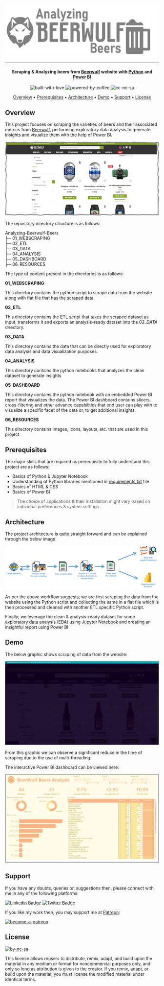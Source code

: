 ![Project Logo][project_logo]

---

<h4 align="center">Scraping & Analyzing beers from <a href="https://www.beerwulf.com/en-gb/c/all-beers" target="_blank">Beerwulf</a> website with <a href="https://en.wikipedia.org/wiki/Python_(programming_language)" target="_blank">Python</a> and <a href="https://en.wikipedia.org/wiki/Microsoft_Power_BI" target="_blank">Power BI</a></h4>

<p align='center'>
<img src="https://i.ibb.co/KxfMMsP/built-with-love.png" alt="built-with-love" border="0">
<img src="https://i.ibb.co/MBDK1Pk/powered-by-coffee.png" alt="powered-by-coffee" border="0">
<img src="https://i.ibb.co/CtGqhQH/cc-nc-sa.png" alt="cc-nc-sa" border="0">
</p>

<p align="center">
  <a href="#overview">Overview</a> •
  <a href="#prerequisites">Prerequisites</a> •
  <a href="#architecture">Architecture</a> •
  <a href="#demo">Demo</a> •
  <a href="#support">Support</a> •
  <a href="#license">License</a>
</p>

## Overview

This project focuses on scraping the varieties of beers and their associated metrics from [Beerwulf][website_link], performing exploratory data analysis to generate insights and visualize them with the help of Power BI.

[![Website Snippet][website_snippet]][website_link]


The repository directory structure is as follows:

Analyzing-Beerwulf-Beers<br>
├─ 01_WEBSCRAPING<br>
├─ 02_ETL<br>
├─ 03_DATA<br>
├─ 04_ANALYSIS<br>
├─ 05_DASHBOARD<br>
├─ 06_RESOURCES<br>

The type of content present in the directories is as follows:

**01_WEBSCRAPING**

This directory contains the python script to scrape data from the website along with flat file that has the scraped data.

**02_ETL**

This directory contains the ETL script that takes the scraped dataset as input, transforms it and exports an analysis-ready dataset into the _03_DATA_ directory.

**03_DATA**

This directory contains the data that can be directly used for exploratory data analysis and data visualization purposes.

**04_ANALYSIS**

This directory contains the python notebooks that analyzes the clean dataset to generate insights

**05_DASHBOARD**

This directory contains the python notebook with an embedded Power BI report that visualizes the data. The Power BI dashboard contains slicers, cross-filtering and other advance capabilities that end user can play with to visualize a specific facet of the data or, to get additional insights.

**06_RESOURCES**

This directory contains images, icons, layouts, etc. that are used in this project

## Prerequisites

The major skills that are required as prerequisite to fully understand this project are as follows:

- Basics of Python & Jupyter Notebook
- Understanding of Python libraries mentioned in [requirements.txt][requirements] file
- Basics of HTML & CSS
- Basics of Power BI

> The choice of applications & their installation might vary based on individual preferences & system settings.

## Architecture

The project architecture is quite straight forward and can be explained through the below image:

![Process Architecture][process_workflow]

As per the above workflow suggests; we are first scraping the data from the website using the Python script and collecting the same in a flat file which is then processed and cleaned with another ETL specific Python script.

Finally; we leverage the clean & analysis-ready dataset for some exploratory data analysis (EDA) using Jupyter Notebook and creating an insightful report using Power BI

## Demo

The below graphic shows scraping of data from the website:

![Scraping Graphic][scraping_graphic]

From this graphic we can observe a significant reduce in the time of scraping due to the use of multi-threading.

The interactive Power BI dashboard can be viewed here:

[![Power BI Dashboard][dashboard_image]][dashboard_link]

## Support

If you have any doubts, queries or, suggestions then, please connect with me in any of the following platforms:

[![Linkedin Badge][linkedinbadge]][linkedin] [![Twitter Badge][twitterbadge]][twitter]

If you like my work then, you may support me at [Patreon][patreon]:

<a href="https://www.patreon.com/quantumudit" target="_blank">
<img src="https://i.ibb.co/94bkJwp/become-a-patreon.png" alt="become-a-patreon" border="0" width="170" height="50">
</a>

## License

<a href = 'https://creativecommons.org/licenses/by-nc-sa/4.0/' target="_blank">
    <img src="https://i.ibb.co/mvmWGkm/by-nc-sa.png" alt="by-nc-sa" border="0" width="88" height="31">
</a>

This license allows reusers to distribute, remix, adapt, and build upon the material in any medium or format for noncommercial purposes only, and only so long as attribution is given to the creator. If you remix, adapt, or build upon the material, you must license the modified material under identical terms.

<!-- Image Links -->

[project_logo]: 06_RESOURCES/project_cover_image.png
[process_workflow]: 06_RESOURCES/process_architecture.png
[scraping_graphic]: 06_RESOURCES/scraping_graphic.gif
[website_snippet]: 06_RESOURCES/website_snip.png
[dashboard_image]: 06_RESOURCES/dashboard_image.png

<!-- External Links -->

[website_link]: https://www.beerwulf.com/en-gb/c/all-beers
[requirements]: ./requirements.txt
[dashboard_link]: https://app.powerbi.com/view?r=eyJrIjoiZDk0MmNkOWQtODAwYS00YzIyLWIzYWYtNWNmMGI2MDI4OGY2IiwidCI6IjcwODlkNGIxLTQyMmUtNDYzZi1hNGM3LTViY2FiOTk0MGRiZCJ9

<!-- Profile Links -->

[linkedin]: https://www.linkedin.com/in/uditkumarchatterjee/
[twitter]: https://twitter.com/quantumudit
[patreon]: https://www.patreon.com/quantumudit

<!-- Shields Profile Links -->

[linkedinbadge]: https://img.shields.io/badge/-uditkumarchatterjee-0e76a8?style=flat&labelColor=0e76a8&logo=linkedin&logoColor=white
[twitterbadge]: https://img.shields.io/badge/-@quantumudit-1ca0f1?style=flat&labelColor=1ca0f1&logo=twitter&logoColor=white&link=https://twitter.com/quantumudit
